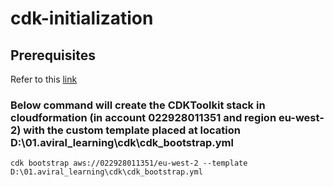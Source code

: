 # cdk-initialization

## Prerequisites

Refer to this [link](https://cdkworkshop.com/15-prerequisites.html "cdkworkshop webpage")


### Below command will create the CDKToolkit stack in cloudformation (in account 022928011351 and region eu-west-2) with the custom template placed at location D:\01.aviral_learning\cdk\cdk_bootstrap.yml

`cdk bootstrap aws://022928011351/eu-west-2 --template D:\01.aviral_learning\cdk\cdk_bootstrap.yml `

